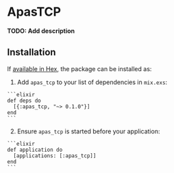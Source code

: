 # ApasTCP

**TODO: Add description**

## Installation

If [available in Hex](https://hex.pm/docs/publish), the package can be installed as:

  1. Add `apas_tcp` to your list of dependencies in `mix.exs`:

    ```elixir
    def deps do
      [{:apas_tcp, "~> 0.1.0"}]
    end
    ```

  2. Ensure `apas_tcp` is started before your application:

    ```elixir
    def application do
      [applications: [:apas_tcp]]
    end
    ```

